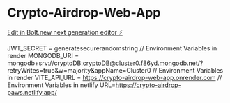 # Crypto-Airdrop-Web-App

[Edit in Bolt.new next generation editor ⚡️](https://bolt.new/~/github.com/codermillat/Crypto-Airdrop-Web-App)

JWT_SECRET = generatesecurerandomstring // Environment Variables in render
MONGODB_URI = mongodb+srv://cryptoDB:cryptoDB@cluster0.f86yd.mongodb.net/?retryWrites=true&w=majority&appName=Cluster0 // Environment Variables in render
VITE_API_URL = https://crypto-airdrop-web-app.onrender.com // Environment Variables in netlify
URL=https://crypto-airdrop-paws.netlify.app/
